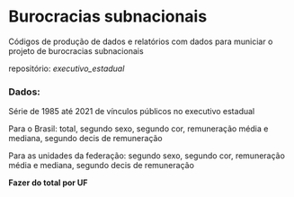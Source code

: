
# Burocracias subnacionais


Códigos de produção de dados e relatórios com dados para municiar o projeto de burocracias subnacionais


repositório: *executivo_estadual*


### Dados:

Série de 1985 até 2021 de vínculos públicos no executivo estadual

Para o Brasil: total, segundo sexo, segundo cor, remuneração média e mediana, segundo decis de remuneração

Para as unidades da federação: segundo sexo, segundo cor, remuneração média e mediana, segundo decis de remuneração

**Fazer do total por UF**


